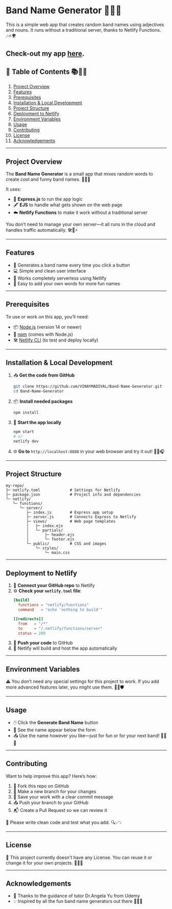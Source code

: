 # Band Name Generator 🎸🎤✨

This is a simple web app that creates random band names using adjectives and nouns. It runs without a traditional server, thanks to Netlify Functions. 🎶⚡🌍

Check-out my app [here](https://bandnamestudio.netlify.app/).
---

## 📖 Table of Contents 📚🧭📌

1. [Project Overview](#project-overview)
2. [Features](#features)
3. [Prerequisites](#prerequisites)
4. [Installation & Local Development](#installation--local-development)
5. [Project Structure](#project-structure)
6. [Deployment to Netlify](#deployment-to-netlify)
7. [Environment Variables](#environment-variables)
8. [Usage](#usage)
9. [Contributing](#contributing)
10. [License](#license)
11. [Acknowledgements](#acknowledgements)

---

## Project Overview 

The **Band Name Generator** is a small app that mixes random words to create cool and funny band names. 🎵🎲✨

It uses:

- 🚀 **Express.js** to run the app logic
- 🖋️ **EJS** to handle what gets shown on the web page
- ☁️ **Netlify Functions** to make it work without a traditional server

You don’t need to manage your own server—it all runs in the cloud and handles traffic automatically. 🛠️🔄⚡

---

## Features 

- 🎲 Generates a band name every time you click a button
- 💻 Simple and clean user interface
- 🔌 Works completely serverless using Netlify
- 🧩 Easy to add your own words for more fun names

---

## Prerequisites 

To use or work on this app, you’ll need:

- 📦 [Node.js](https://nodejs.org/) (version 14 or newer)
- 🧰 [npm](https://www.npmjs.com/) (comes with Node.js)
- 🛠️ [Netlify CLI](https://docs.netlify.com/cli/get-started/) (to test and deploy locally)

---

## Installation & Local Development 


1. 📥 **Get the code from GitHub**

   ```bash
   git clone https://github.com/VINAYMADIVAL/Band-Name-Generator.git
   cd Band-Name-Generator
   ```

2. 📦 **Install needed packages**

   ```bash
   npm install
   ```

3. 🧪 **Start the app locally**

   ```bash
   npm start
   # or
   netlify dev
   ```

4. 🌐 **Go to** `http://localhost:8888` in your web browser and try it out! 🎉🔁🎧

---

## Project Structure 

```
my-repo/
├─ netlify.toml             # Settings for Netlify
├─ package.json             # Project info and dependencies
└─ netlify/
   └─ functions/
      └─ server/
         ├─ index.js        # Express app setup
         ├─ server.js       # Connects Express to Netlify
         ├─ views/          # Web page templates
         │   ├─ index.ejs
         │   └─ partials/
         │       ├─ header.ejs
         │       └─ footer.ejs
         └─ public/         # CSS and images
             └─ styles/
                 └─ main.css
```

---

## Deployment to Netlify 

1. 🔗 **Connect your GitHub repo** to Netlify
2. ⚙️ **Check your **`netlify.toml`** file**:
   ```toml
   [build]
     functions = "netlify/functions"
     command   = "echo 'nothing to build'"

   [[redirects]]
     from   = "/*"
     to     = "/.netlify/functions/server"
     status = 200
   ```
3. 🚀 **Push your code** to GitHub
4. 🔄 Netlify will build and host the app automatically

---

## Environment Variables 

⚠️ You don’t need any special settings for this project to work. If you add more advanced features later, you might use them. 🔐📄🛡️

---

## Usage 

- 🖱️ Click the **Generate Band Name** button
- 📢 See the name appear below the form
- 📤 Use the name however you like—just for fun or for your next band! 🕺🎸📯

---

## Contributing 

Want to help improve this app? Here’s how:

1. 🍴 Fork this repo on GitHub
2. 🌿 Make a new branch for your changes
3. 💾 Save your work with a clear commit message
4. 📤 Push your branch to your GitHub
5. 📬 Create a Pull Request so we can review it

📌 Please write clean code and test what you add. 🔍✅💡

---

## License 

📄 This project currently doesn't have any License. You can reuse it or change it for your own projects. 📘🔏✅

---

## Acknowledgements 

- 🙏 Thanks to the guidance of tutor Dr.Angela Yu from Udemy
- 💡 Inspired by all the fun band name generators out there 🎼💭💫

